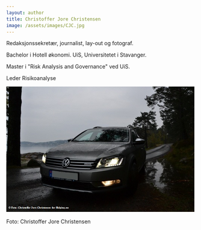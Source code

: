 ```yaml
---
layout: author
title: Christoffer Jore Christensen
image: /assets/images/CJC.jpg
---
```

Redaksjonssekretær, journalist, lay-out og fotograf.

Bachelor i Hotell økonomi. UiS,  Universitetet i Stavanger.

Master i "Risk Analysis and Governance" ved UiS. 

Leder Risikoanalyse

![](/assets/images/alltrack.jpg)

Foto: Christoffer Jore Christensen
